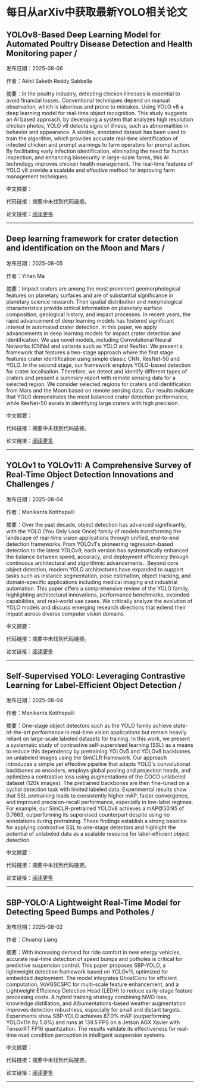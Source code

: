 # 每日从arXiv中获取最新YOLO相关论文


## YOLOv8\-Based Deep Learning Model for Automated Poultry Disease Detection and Health Monitoring paper / 

发布日期：2025-08-06

作者：Akhil Saketh Reddy Sabbella

摘要：In the poultry industry, detecting chicken illnesses is essential to avoid financial losses. Conventional techniques depend on manual observation, which is laborious and prone to mistakes. Using YOLO v8 a deep learning model for real\-time object recognition. This study suggests an AI based approach, by developing a system that analyzes high resolution chicken photos, YOLO v8 detects signs of illness, such as abnormalities in behavior and appearance. A sizable, annotated dataset has been used to train the algorithm, which provides accurate real\-time identification of infected chicken and prompt warnings to farm operators for prompt action. By facilitating early infection identification, eliminating the need for human inspection, and enhancing biosecurity in large\-scale farms, this AI technology improves chicken health management. The real\-time features of YOLO v8 provide a scalable and effective method for improving farm management techniques.

中文摘要：


代码链接：摘要中未找到代码链接。

论文链接：[阅读更多](http://arxiv.org/abs/2508.04658v1)

---


## Deep learning framework for crater detection and identification on the Moon and Mars / 

发布日期：2025-08-05

作者：Yihan Ma

摘要：Impact craters are among the most prominent geomorphological features on planetary surfaces and are of substantial significance in planetary science research. Their spatial distribution and morphological characteristics provide critical information on planetary surface composition, geological history, and impact processes. In recent years, the rapid advancement of deep learning models has fostered significant interest in automated crater detection. In this paper, we apply advancements in deep learning models for impact crater detection and identification. We use novel models, including Convolutional Neural Networks \(CNNs\) and variants such as YOLO and ResNet. We present a framework that features a two\-stage approach where the first stage features crater identification using simple classic CNN, ResNet\-50 and YOLO. In the second stage, our framework employs YOLO\-based detection for crater localisation. Therefore, we detect and identify different types of craters and present a summary report with remote sensing data for a selected region. We consider selected regions for craters and identification from Mars and the Moon based on remote sensing data. Our results indicate that YOLO demonstrates the most balanced crater detection performance, while ResNet\-50 excels in identifying large craters with high precision.

中文摘要：


代码链接：摘要中未找到代码链接。

论文链接：[阅读更多](http://arxiv.org/abs/2508.03920v1)

---


## YOLOv1 to YOLOv11: A Comprehensive Survey of Real\-Time Object Detection Innovations and Challenges / 

发布日期：2025-08-04

作者：Manikanta Kotthapalli

摘要：Over the past decade, object detection has advanced significantly, with the YOLO \(You Only Look Once\) family of models transforming the landscape of real\-time vision applications through unified, end\-to\-end detection frameworks. From YOLOv1's pioneering regression\-based detection to the latest YOLOv9, each version has systematically enhanced the balance between speed, accuracy, and deployment efficiency through continuous architectural and algorithmic advancements.. Beyond core object detection, modern YOLO architectures have expanded to support tasks such as instance segmentation, pose estimation, object tracking, and domain\-specific applications including medical imaging and industrial automation. This paper offers a comprehensive review of the YOLO family, highlighting architectural innovations, performance benchmarks, extended capabilities, and real\-world use cases. We critically analyze the evolution of YOLO models and discuss emerging research directions that extend their impact across diverse computer vision domains.

中文摘要：


代码链接：摘要中未找到代码链接。

论文链接：[阅读更多](http://arxiv.org/abs/2508.02067v1)

---


## Self\-Supervised YOLO: Leveraging Contrastive Learning for Label\-Efficient Object Detection / 

发布日期：2025-08-04

作者：Manikanta Kotthapalli

摘要：One\-stage object detectors such as the YOLO family achieve state\-of\-the\-art performance in real\-time vision applications but remain heavily reliant on large\-scale labeled datasets for training. In this work, we present a systematic study of contrastive self\-supervised learning \(SSL\) as a means to reduce this dependency by pretraining YOLOv5 and YOLOv8 backbones on unlabeled images using the SimCLR framework. Our approach introduces a simple yet effective pipeline that adapts YOLO's convolutional backbones as encoders, employs global pooling and projection heads, and optimizes a contrastive loss using augmentations of the COCO unlabeled dataset \(120k images\). The pretrained backbones are then fine\-tuned on a cyclist detection task with limited labeled data. Experimental results show that SSL pretraining leads to consistently higher mAP, faster convergence, and improved precision\-recall performance, especially in low\-label regimes. For example, our SimCLR\-pretrained YOLOv8 achieves a mAP@50:95 of 0.7663, outperforming its supervised counterpart despite using no annotations during pretraining. These findings establish a strong baseline for applying contrastive SSL to one\-stage detectors and highlight the potential of unlabeled data as a scalable resource for label\-efficient object detection.

中文摘要：


代码链接：摘要中未找到代码链接。

论文链接：[阅读更多](http://arxiv.org/abs/2508.01966v1)

---


## SBP\-YOLO:A Lightweight Real\-Time Model for Detecting Speed Bumps and Potholes / 

发布日期：2025-08-02

作者：Chuanqi Liang

摘要：With increasing demand for ride comfort in new energy vehicles, accurate real\-time detection of speed bumps and potholes is critical for predictive suspension control. This paper proposes SBP\-YOLO, a lightweight detection framework based on YOLOv11, optimized for embedded deployment. The model integrates GhostConv for efficient computation, VoVGSCSPC for multi\-scale feature enhancement, and a Lightweight Efficiency Detection Head \(LEDH\) to reduce early\-stage feature processing costs. A hybrid training strategy combining NWD loss, knowledge distillation, and Albumentations\-based weather augmentation improves detection robustness, especially for small and distant targets. Experiments show SBP\-YOLO achieves 87.0% mAP \(outperforming YOLOv11n by 5.8%\) and runs at 139.5 FPS on a Jetson AGX Xavier with TensorRT FP16 quantization. The results validate its effectiveness for real\-time road condition perception in intelligent suspension systems.

中文摘要：


代码链接：摘要中未找到代码链接。

论文链接：[阅读更多](http://arxiv.org/abs/2508.01339v1)

---

